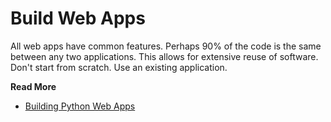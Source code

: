 # Build Web Apps

All web apps have common features.  Perhaps 90% of the code is the same between any two applications.
This allows for extensive reuse of software.  Don't start from scratch. Use an existing application.

**Read More**

* [Building Python Web Apps](https://shrinking-world.com/blog/training/PythonWebApps)

